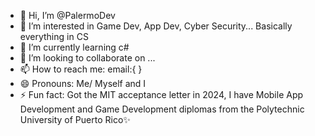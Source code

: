 - 👋 Hi, I’m @PalermoDev
- 👀 I’m interested in Game Dev, App Dev, Cyber Security... Basically everything in CS
- 🌱 I’m currently learning c#
- 💞️ I’m looking to collaborate on ...
- 📫 How to reach me: email:{ }
- 😄 Pronouns: Me/ Myself and I
- ⚡ Fun fact: Got the MIT acceptance letter in 2024, I have Mobile App Development and Game Development diplomas from the Polytechnic University of Puerto Rico✨

<!---
PalermoDev/PalermoDev is a ✨ special  repository because its `README.md` (this file) appears on your GitHub profile.
You can click the Preview link to take a look at your changes.
--->

